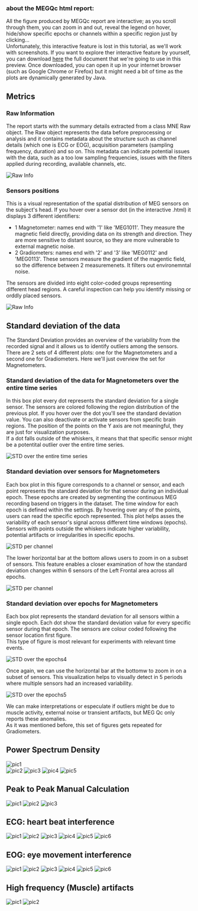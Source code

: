 ### about the MEGQc html report:

All the figure produced by MEGQc report are interactive; as you scroll through them, you can zoom in and out, reveal the legend on hover, hide/show specific epochs or channels within a specific region just by clicking...  
Unfortunately, this interactive feature is lost in this tutorial, as we'll work with screenshots. If you want to explore ther interactive feature by yourself, you can download [here](https://cloudsync.uol.de/s/TA65Q4sRYcCBtKC) the full document that we're going to use in this preview. Once downloaded, you can open it up in your internet browser (such as Google Chrome or Firefox) but it might need a bit of time as the plots are dynamically generated by Java.

## Metrics
### Raw Information

The report starts with the summary details extracted from a class MNE Raw object. The Raw object represents the data before preprocessing or analysis and it contains metadata about the structure such as channel details (which one is ECG or EOG), acquisition parameters (sampling frequency, duration) and so on. This metadata can indicate potential issues with the data, such as a too low sampling frequencies, issues with the filters applied during recording, available channels, etc.

![Raw Info](static/00)

### Sensors positions

This is a visual representation of the spatial distribution of MEG sensors on the subject's head. If you hover over a sensor dot (in the interactive .html) it displays 3 different identifiers:
- 1 Magnetometer: names end with '1' like 'MEG1011'. They measure the magnetic field directly, providing data on its strength and direction. They are more sensitive to distant source, so they are more vulnerable to external magnetic noise.
- 2 Gradiometers: names end with '2' and '3' like 'MEG0112' and 'MEG0113'. These sensors measure the gradient of the magentic field, so the difference between 2 measuremenets. It filters out environemntal noise.

The sensors are divided into eight color-coded groups representing different head regions. A careful inspection can help you identify missing or orddly placed sensors.

![Raw Info](static/01)

## Standard deviation of the data

The Standard Deviation provides an overview of the variability from the recorded signal and it allows us to identify outliers among the sensors. There are 2 sets of 4 different plots: one for the Magnetometers and a second one for Gradiometers. Here we'll just overview the set for Magnetometers. 

### Standard deviation of the data for Magnetometers over the entire time series
In this box plot every dot represents the standard deviation for a single sensor. The sensors are colored following the region distribution of the previous plot. If you hover over the dot you'll see the standard deviation value. You can also deactivate or activate sensors from specific brain regions. The position of the points on the Y axis are not meaningful, they are just for visualization purposes.     
If a dot falls outside of the whiskers, it means that that specific sensor might be a potentital outlier over the entire time series.     


![STD over the entire time series](static/01_std/01)

### Standard deviation over sensors for Magnetometers

Each box plot in this figure corresponds to a channel or sensor, and each point represents the standard deviation for that sensor during an individual epoch. These epochs are created by segmenting the continuous MEG recording basend on triggers in the dataset. The time window for each epoch is defined within the settings. By hovering over any of the points, users can read the specific epoch represented. 
This plot helps asses the variability of each sensor's signal across different time windows (epochs). Sensors with points outside the whiskers indicate higher variability, potential artifacts or irregularities in specific epochs. 

![STD per channel](static/01_std/02.png)  

The lower horizontal bar at the bottom allows users to zoom in on a subset of sensors. This feature enables a closer examination of how the standard deviation changes within 6 sensors of the Left Frontal area across all epochs.

![STD per channel](static/01_std/03)

### Standard deviation over epochs for Magnetometers

Each box plot represents the standard deviation for all sensors within a single epoch. Each dot show the standard deviation value for every specific sensor during that epoch. The sensors are colour coded following the sensor location first figure.  
This type of figure is most relevant for experiments with relevant time events.  

![STD over the epochs4](static/01_std/04)

Once again, we can use the horizontal bar at the bottomw to zoom in on a subset of sensors. This visualization helps to visually detect in 5 periods where multiple sensors had an increased variability.  

![STD over the epochs5](static/01_std/05)

We can make interpretations or especulate if outliers might be due to muscle activity, external noise or transient artifacts, but MEG Qc only reports these anomalies.  
As it was mentioned before, this set of figures gets repeated for Gradiometers.

## Power Spectrum Density

![pic1](static/02_PSD/01.png)  
![pic2](static/02_PSD/02.png)
![pic3](static/02_PSD/03)
![pic4](static/02_PSD/04.png)
![pic5](static/02_PSD/05.png)

## Peak to Peak Manual Calculation

![pic1](static/03_PtP/01)
![pic2](static/03_PtP/02)
![pic3](static/03_PtP/03)

## ECG: heart beat interference

![pic1](static/04_ECG/01)
![pic2](static/04_ECG/02)
![pic3](static/04_ECG/03)
![pic4](static/04_ECG/04)
![pic5](static/04_ECG/05)
![pic6](static/04_ECG/06)

## EOG: eye movement interference
![pic1](static/05_EOG/01)
![pic2](static/05_EOG/02)
![pic3](static/05_EOG/03)
![pic4](static/05_EOG/04)
![pic5](static/05_EOG/05)
![pic6](static/05_EOG/06)

## High frequency (Muscle) artifacts
![pic1](static/06_Muscle/01)
![pic2](static/06_Muscle/02)

